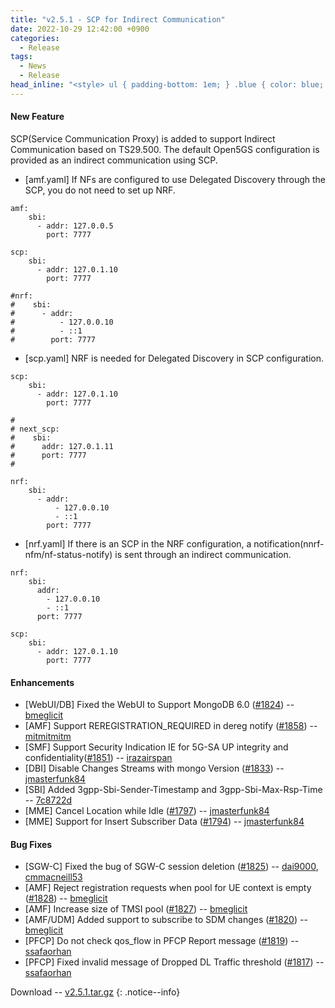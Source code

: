 ```yaml
---
title: "v2.5.1 - SCP for Indirect Communication"
date: 2022-10-29 12:42:00 +0900
categories:
  - Release
tags:
  - News
  - Release
head_inline: "<style> ul { padding-bottom: 1em; } .blue { color: blue; }</style>"
---
```


#### New Feature

SCP(Service Communication Proxy) is added to support Indirect Communication based on TS29.500. The default Open5GS configuration is provided as an indirect communication using SCP.

- [amf.yaml] If NFs are configured to use Delegated Discovery through the SCP, you do not need to set up NRF.

```
amf:
    sbi:
      - addr: 127.0.0.5
        port: 7777

scp:
    sbi:
      - addr: 127.0.1.10
        port: 7777

#nrf:
#    sbi:
#      - addr:
#          - 127.0.0.10
#          - ::1
#        port: 7777
```

- [scp.yaml] NRF is needed for Delegated Discovery in SCP configuration.

```
scp:
    sbi:
      - addr: 127.0.1.10
        port: 7777

#
# next_scp:
#    sbi:
#      addr: 127.0.1.11
#      port: 7777
#

nrf:
    sbi:
      - addr:
          - 127.0.0.10
          - ::1
        port: 7777
```

- [nrf.yaml] If there is an SCP in the NRF configuration, a notification(nnrf-nfm/nf-status-notify) is sent through an indirect communication.

```
nrf:
    sbi:
      addr:
        - 127.0.0.10
        - ::1
      port: 7777

scp:
    sbi:
      - addr: 127.0.1.10
        port: 7777
```


#### Enhancements
- [WebUI/DB] Fixed the WebUI to Support MongoDB 6.0 ([#1824](https://github.com/open5gs/open5gs/issues/1824)) -- [bmeglicit](https://github.com/bmeglicit)
- [AMF] Support REREGISTRATION_REQUIRED in dereg notify ([#1858](https://github.com/open5gs/open5gs/pull/1858)) -- [mitmitmitm](https://github.com/mitmitmitm)
- [SMF] Support Security Indication IE for 5G-SA UP integrity and confidentiality([#1851](https://github.com/open5gs/open5gs/discussions/1851)) -- [irazairspan](https://github.com/irazairspan)
- [DBI] Disable Changes Streams with mongo Version ([#1833](https://github.com/open5gs/open5gs/pull/1833)) -- [jmasterfunk84](https://github.com/jmasterfunk84)
- [SBI] Added 3gpp-Sbi-Sender-Timestamp and 3gpp-Sbi-Max-Rsp-Time -- [7c8722d](https://github.com/open5gs/open5gs/commit/7c8722d9d4d2db13d889be1e5e37bc062f069396)
- [MME] Cancel Location while Idle ([#1797](https://github.com/open5gs/open5gs/pull/1797)) -- [jmasterfunk84](https://github.com/jmasterfunk84)
- [MME] Support for Insert Subscriber Data ([#1794](https://github.com/open5gs/open5gs/pull/1794)) -- [jmasterfunk84](https://github.com/jmasterfunk84)

#### Bug Fixes
- [SGW-C] Fixed the bug of SGW-C session deletion ([#1825](https://github.com/open5gs/open5gs/pull/1825)) -- [dai9000](https://github.com/dai9000), [cmmacneill53](https://github.com/cmmacneill53)
- [AMF] Reject registration requests when pool for UE context is empty ([#1828](https://github.com/open5gs/open5gs/pull/1828)) -- [bmeglicit](https://github.com/bmeglicit)
- [AMF] Increase size of TMSI pool ([#1827](https://github.com/open5gs/open5gs/pull/1827)) -- [bmeglicit](https://github.com/bmeglicit)
- [AMF/UDM] Added support to subscribe to SDM changes ([#1820](https://github.com/open5gs/open5gs/pull/1820)) -- [bmeglicit](https://github.com/bmeglicit)
- [PFCP] Do not check qos_flow in PFCP Report message ([#1819](https://github.com/open5gs/open5gs/pull/1819)) -- [ssafaorhan](https://github.com/ssafaorhan)
- [PFCP] Fixed invalid message of Dropped DL Traffic threshold ([#1817](https://github.com/open5gs/open5gs/pull/1817)) -- [ssafaorhan](https://github.com/ssafaorhan)

Download -- [v2.5.1.tar.gz](https://github.com/open5gs/open5gs/archive/v2.5.1.tar.gz)
{: .notice--info}
